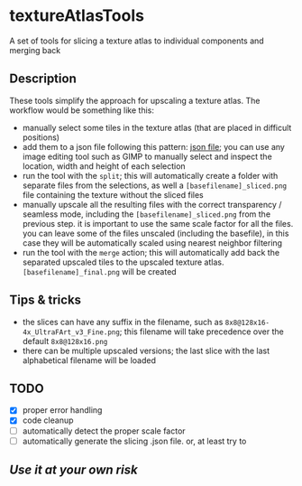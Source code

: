 # textureAtlasTools
A set of tools for slicing a texture atlas to individual components and merging back

## Description
These tools simplify the approach for upscaling a texture atlas.
The workflow would be something like this:
- manually select some tiles in the texture atlas (that are placed in difficult positions)
- add them to a json file following this pattern: [json file](tex1_512x256_B20814E2D6573DFE_0.json); you can use any image editing tool such as GIMP to manually select and inspect the location, width and height of each selection
- run the tool with the `split`; this will automatically create a folder with separate files from the selections, as well a `[basefilename]_sliced.png` file containing the texture without the sliced files
- manually upscale all the resulting files with the correct transparency / seamless mode, including the `[basefilename]_sliced.png` from the previous step. it is important to use the same scale factor for all the files. you can leave some of the files unscaled (including the basefile), in this case they will be automatically scaled using nearest neighbor filtering
- run the tool with the `merge` action; this will automatically add back the separated upscaled tiles to the upscaled texture atlas. `[basefilename]_final.png` will be created

## Tips & tricks
- the slices can have any suffix in the filename, such as `8x8@128x16-4x_UltraFArt_v3_Fine.png`; this filename will take precedence over the default `8x8@128x16.png`
- there can be multiple upscaled versions; the last slice with the last alphabetical filename will be loaded

## TODO
- [x] proper error handling
- [x] code cleanup
- [ ] automatically detect the proper scale factor
- [ ] automatically generate the slicing .json file. or, at least try to

## _Use it at your own risk_

